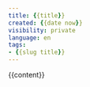 ```yaml
---
title: {{title}}
created: {{date now}}
visibility: private
language: en
tags:
- {{slug title}}
---
```


{{content}}
